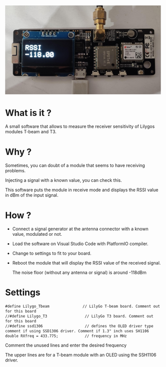 ![T-beam module](RX-test-screen.jpg)
# What is it ?
A small software that allows to measure the receiver sensitivity of Lilygos modules T-beam and T3.

# Why ?
Sometimes, you can doubt of a module that seems to have receiving problems.

Injecting a signal with a known value, you can check this.

This software puts the module in receive mode and displays the RSSI value in dBm of the input signal.

# How ?
- Connect a signal generator at the antenna connector with a known value, modulated or not.
- Load the software on Visual Studio Code with PlatformIO compiler.
- Change to settings to fit to your board.
- Reboot the module that will display the RSSI value of the received signal.
  
  The noise floor (without any antenna or signal) is around -118dBm

# Settings
    #define Lilygo_Tbeam               // LilyGo T-beam board. Comment out for this board
    //#define Lilygo_T3                 // LilyGo T3 board. Comment out for this board
    //#define ssd1306                   // defines the OLED driver type comment if using SSD1306 driver. Comment if 1.3" inch uses SH1106
    double RXfreq = 433.775;            // frequency in MHz

Comment the unused lines and enter the desired frequency

The upper lines are for a T-beam module with an OLED using the SSH1106 driver.
